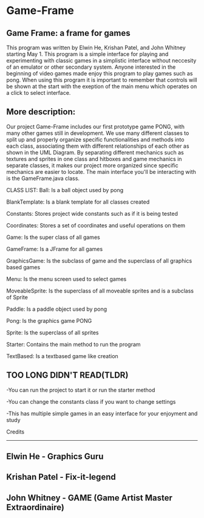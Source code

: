 # Game-Frame
Game Frame: a frame for games
-

This program was written by Elwin He, Krishan Patel, and John Whitney starting May 1.
This program is a simple interface for playing and experimenting with classic games in a simplistic interface without neccesity of an emulator or other secondary system. Anyone interested in the beginning of video games made enjoy this program to play games such as pong. When using this program it is important to remember that controls will be shown at the start with the exeption of the main menu which operates on a click to select interface. 

More description:
-
Our project Game-Frame includes our first prototype game PONG, with many other games still in development.
We use many different classes to split up and properly organize specific functionalities and methods into each class, associating them with different relationships of each other as shown in the UML Diagram. By separating different mechanics such as textures and sprites in one class and hitboxes and game mechanics in separate classes, it makes our project more organized since specific mechanics are easier to locate. The main interface you'll be interacting with is the GameFrame.java class.

CLASS LIST:
Ball: Is a ball object used by pong

BlankTemplate: Is a blank template for all classes created

Constants: Stores project wide constants such as if it is being tested

Coordinates: Stores a set of coordinates and useful operations on them

Game: Is the super class of all games

GameFrame: Is a JFrame for all games

GraphicsGame: Is the subclass of game and the superclass of all graphics based games

Menu: Is the menu screen used to select games

MoveableSprite: Is the superclass of all moveable sprites and is a subclass of Sprite

Paddle: Is a paddle object used by pong

Pong: Is the graphics game PONG

Sprite: Is the superclass of all sprites

Starter: Contains the main method to run the program

TextBased: Is a textbased game like creation



TOO LONG DIDN'T READ(TLDR)
-
-You can run the project to start it or run the starter method

-You can change the constants class if you want to change settings 

-This has multiple simple games in an easy interface for your enjoyment and study


Credits
________
Elwin He - Graphics Guru
-
Krishan Patel - Fix-it-legend
-
John Whitney - GAME (Game Artist Master Extraordinaire)
-

